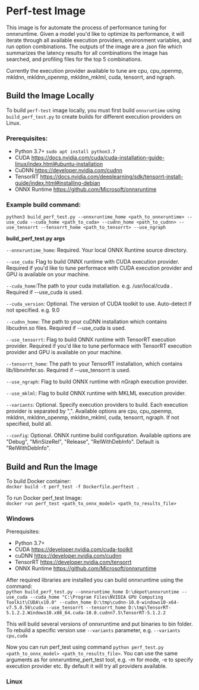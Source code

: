 # Perf-test Image

This image is for automate the process of performance tuning for onnxruntime. Given a model you'd like to optimize its performance, it will iterate through all available execution providers, environment variables, and run option combinations. The outputs of the image are a .json file which summarizes the latency results for all combinations the image has searched, and profiling files for the top 5 combinations.

Currently the execution provider available to tune are cpu, cpu_openmp, mkldnn, mkldnn_openmp, mkldnn_mklml, cuda, tensorrt, and ngraph.  

## Build the Image Locally

To build `perf-test` image locally, you must first build `onnxruntime` using `build_perf_test.py` to create builds for different execution providers on Linux. 

### Prerequisites:
- Python 3.7+ `sudo apt install python3.7`
- CUDA https://docs.nvidia.com/cuda/cuda-installation-guide-linux/index.html#ubuntu-installation
- CuDNN https://developer.nvidia.com/cudnn 
- TensorRT https://docs.nvidia.com/deeplearning/sdk/tensorrt-install-guide/index.html#installing-debian
- ONNX Runtime https://github.com/Microsoft/onnxruntime

### Example build command:  
```
python3 build_perf_test.py --onnxruntime_home <path_to_onnxruntime> --use_cuda --cuda_home <path_to_cuda> --cudnn_home <path_to_cudnn> --use_tensorrt --tensorrt_home <path_to_tensorrt> --use_ngraph
```

**build_perf_test.py args**

`--onnxruntime_home`: Required. Your local ONNX Runtime source directory. 

`--use_cuda`: Flag to build ONNX runtime with CUDA execution provider. Required if you'd like to tune performace with CUDA execution provider and GPU is available on your machine.

`--cuda_home`:The path to your cuda installation. e.g. /usr/local/cuda . Required if --use_cuda is used. 

`--cuda_version`: Optional. The version of CUDA toolkit to use. Auto-detect if not specified. e.g. 9.0

`--cudnn_home`: The path to your cuDNN installation which contains libcudnn.so files. Required if --use_cuda is used. 

`--use_tensorrt`: Flag to build ONNX runtime with TensorRT execution provider. Required if you'd like to tune performace with TensorRT execution provider and GPU is available on your machine.

`--tensorrt_home`: The path to your TensorRT installation, which contains lib/libnvinfer.so. Required if --use_tensorrt is used. 

`--use_ngraph`: Flag to build ONNX runtime with nGraph execution provider.

`--use_mklml`: Flag to build ONNX runtime with MKLML execution provider. 

`--variants`: Optional. Specify execution providers to build. Each execution provider is separated by ",". Available options are cpu, cpu_openmp, mkldnn, mkldnn_openmp, mkldnn_mklml, cuda, tensorrt, ngraph. If not specified, build all. 

`--config`: Optional. ONNX runtime build configuration. Available options are "Debug", "MinSizeRel", "Release", "RelWithDebInfo". Default is "RelWithDebInfo". 

## Build and Run the Image
To build Docker container:  
`docker build -t perf_test -f Dockerfile.perftest .`

To run Docker perf_test Image:  
`docker run perf_test <path_to_onnx_model> <path_to_results_file>`


### Windows

Prerequisites:
- Python 3.7+
- CUDA https://developer.nvidia.com/cuda-toolkit
- cuDNN https://developer.nvidia.com/cudnn
- TensorRT https://developer.nvidia.com/tensorrt
- ONNX Runtime https://github.com/Microsoft/onnxruntime

After required libraries are installed you can build onnxruntime using the command:  
`
python build_perf_test.py --onnxruntime_home D:\depot\onnxruntime --use_cuda --cuda_home "C:\Program Files\NVIDIA GPU Computing Toolkit\CUDA\v10.0" --cudnn_home D:\tmp\cudnn-10.0-windows10-x64-v7.5.0.56\cuda --use_tensorrt --tensorrt_home D:\tmp\TensorRT-5.1.2.2.Windows10.x86_64.cuda-10.0.cudnn7.5\TensorRT-5.1.2.2
`

This will build several versions of onnxruntime and put binaries to bin folder. To rebuild a specific version use `--variants` parameter, e.g. `--variants cpu,cuda`

Now you can run perf_test using command `python perf_test.py <path_to_onnx_model> <path_to_results_file>`. You can use the same arguments as for onnxruntime_pert_test tool, e.g. -m for mode, -e to specify execution provider etc. By default it will try all providers available.

### Linux
